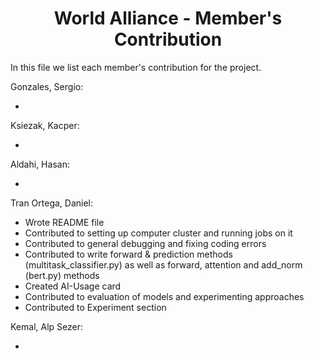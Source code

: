 <div align="center">
<h1> World Alliance - Member's Contribution</h1>
</div>

In this file we list each member's contribution for the project.

Gonzales, Sergio:

* 
Ksiezak, Kacper:

*

Aldahi, Hasan:

*

Tran Ortega, Daniel:

* Wrote README file
* Contributed to setting up computer cluster and running jobs on it
* Contributed to general debugging and fixing coding errors
* Contributed to write forward & prediction methods (multitask_classifier.py) as well as forward,  attention and add_norm (bert.py) methods
* Created AI-Usage card
* Contributed to evaluation of models and experimenting approaches
* Contributed to Experiment section


Kemal, Alp Sezer:

*
